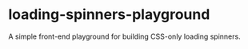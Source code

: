 # loading-spinners-playground
 A simple front-end playground for building CSS-only loading spinners.
